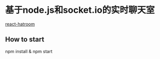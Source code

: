 # 基于node.js和socket.io的实时聊天室

[react-hatroom](http://minsky.me/chatroom)

## How to start

npm install & npm start
